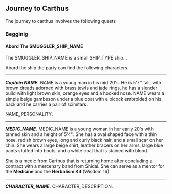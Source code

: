 ## Journey to Carthus
The journey to carthus involves the following quests

### Begginig

#### Abord The SMUGGLER_SHIP_NAME
The SMUGGLER_SHIP_NAME is a small SHIP_TYPE ship...

Abord the ship the party can find the following characters.
___
***Captain NAME.***
NAME is a young man in his mid 20's. He is 5'7'' tall, with brown dreads adorned with brass jewls and jade rings, he has a slender build with light brown skin, orange eyes and a hooked nose. NAME wears a simple beige gambeson under a blue coat with e picock embroided on his back and he carries a pair of scimitars.

NAME_PERSONALITY.

___
***MEDIC_NAME.***
MEDIC_NAME is a young woman in her early 20's with tanned skin and a height of 5'4''. She has a oval shaped face with a thin nose, redish brown eyes, long and curly black hair, and a small scar on her chin. She wears a large beige shirt, leather bracers on her arms, large blue pants stuffed into boots, and a white coat that is stained with blood.

She is a medic from Carthus that is returning home after concluding a contract with a mercenary band from Shidai. She can serve as a mentor for the **Medicine** and the **Herbalism Kit** (Wisdom 16).

___
***CHARACTER_NAME.***
CHARACTER_DESCRIPTION.
